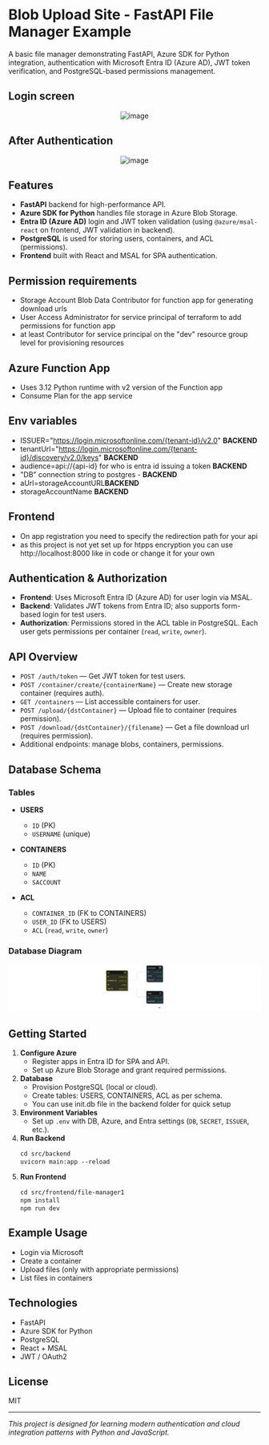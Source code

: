 # Blob Upload Site - FastAPI File Manager Example

A basic file manager demonstrating FastAPI, Azure SDK for Python integration, authentication with Microsoft Entra ID (Azure AD), JWT token verification, and PostgreSQL-based permissions management.
## Login screen
<p align="center">
<img width=50% height=50% alt="image" src="https://github.com/user-attachments/assets/d49e5485-5686-49f5-8157-d660a72a80af" />
</p>

## After Authentication
<p align="center">
<img width=50% height=50% alt="image" src="https://github.com/user-attachments/assets/c24b4c44-0562-4832-8d8a-d6582aafae03" />
</p>

## Features

- **FastAPI** backend for high-performance API.
- **Azure SDK for Python** handles file storage in Azure Blob Storage.
- **Entra ID (Azure AD)** login and JWT token validation (using `@azure/msal-react` on frontend, JWT validation in backend).
- **PostgreSQL** is used for storing users, containers, and ACL (permissions).
- **Frontend** built with React and MSAL for SPA authentication.

## Permission requirements
- Storage Account Blob Data Contributor for function app for generating download urls
- User Access Administrator for service principal of terraform to add permissions for function app
- at least Contributor for service principal on the "dev" resource group level for provisioning resources

## Azure Function App
- Uses 3.12 Python runtime with v2 version of the Function app
- Consume Plan for the app service
## Env variables
- ISSUER="https://login.microsoftonline.com/{tenant-id}/v2.0" **BACKEND**
- tenantUrl="https://login.microsoftonline.com/{tenant-id}/discovery/v2.0/keys" **BACKEND**
- audience=api://{api-id} for who is entra id issuing a token **BACKEND**
- "DB" connection string to postgres - **BACKEND**
- aUrl=storageAccountURL**BACKEND**
- storageAccountName **BACKEND**
## Frontend
- On app registration you need to specify the redirection path for your api
- as this project is not yet set up for htpps encryption you can use http://localhost:8000 like in code
  or change it for your own

## Authentication & Authorization

- **Frontend**: Uses Microsoft Entra ID (Azure AD) for user login via MSAL.
- **Backend**: Validates JWT tokens from Entra ID; also supports form-based login for test users.
- **Authorization**: Permissions stored in the ACL table in PostgreSQL. Each user gets permissions per container (`read`, `write`, `owner`).

## API Overview

- `POST /auth/token` — Get JWT token for test users.
- `POST /container/create/{containerName}` — Create new storage container (requires auth).
- `GET /containers` — List accessible containers for user.
- `POST /upload/{dstContainer}` — Upload file to container (requires permission).
- `POST /download/{dstContainer}/{filename}` — Get a file download url (requires permission).
- Additional endpoints: manage blobs, containers, permissions.

## Database Schema

### Tables

- **USERS**
  - `ID` (PK)
  - `USERNAME` (unique)

- **CONTAINERS**
  - `ID` (PK)
  - `NAME`
  - `SACCOUNT`

- **ACL**
  - `CONTAINER_ID` (FK to CONTAINERS)
  - `USER_ID` (FK to USERS)
  - `ACL` (`read`, `write`, `owner`)

### Database Diagram


<img src="db.png" width="100%" style="position: relative; top: 0; right: 0;" alt="Project Logo"/>


## Getting Started

1. **Configure Azure**
   - Register apps in Entra ID for SPA and API.
   - Set up Azure Blob Storage and grant required permissions.
2. **Database**
   - Provision PostgreSQL (local or cloud).
   - Create tables: USERS, CONTAINERS, ACL as per schema.
   - You can use init.db file in the backend folder for quick setup
3. **Environment Variables**
   - Set up `.env` with DB, Azure, and Entra settings (`DB`, `SECRET`, `ISSUER`, etc.).
4. **Run Backend**
   ```
   cd src/backend
   uvicorn main:app --reload
   ```
5. **Run Frontend**
   ```
   cd src/frontend/file-manager1
   npm install
   npm run dev
   ```

## Example Usage

- Login via Microsoft
- Create a container
- Upload files (only with appropriate permissions)
- List files in containers

## Technologies

- FastAPI
- Azure SDK for Python
- PostgreSQL
- React + MSAL
- JWT / OAuth2

## License

MIT

---

*This project is designed for learning modern authentication and cloud integration patterns with Python and JavaScript.*
